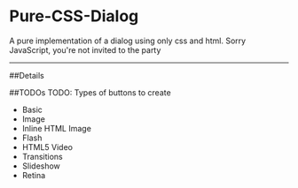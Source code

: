 Pure-CSS-Dialog
===============

A pure implementation of a dialog using only css and html. Sorry JavaScript, you're not invited to the party


---

##Details

##TODOs
TODO: Types of buttons to create
- Basic
- Image
- Inline HTML Image
- Flash
- HTML5 Video
- Transitions
- Slideshow
- Retina
